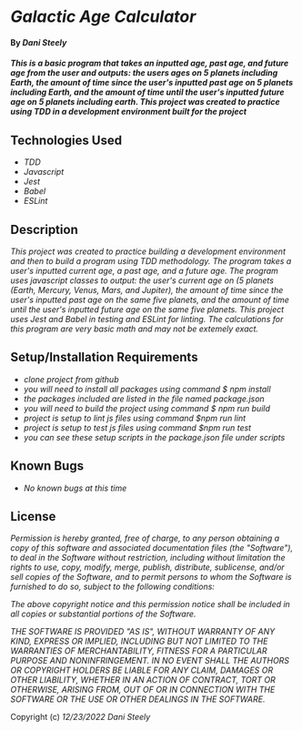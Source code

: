 # _Galactic Age Calculator_

#### By _Dani Steely_

#### _This is a basic program that takes an inputted age, past age, and future age from the user and outputs: the users ages on 5 planets including Earth, the amount of time since the user's inputted past age on 5 planets including Earth, and the amount of time until the user's inputted future age on 5 planets including earth. This project was created to practice using TDD in a development environment built for the project_

## Technologies Used

* _TDD_
* _Javascript_
* _Jest_
* _Babel_
* _ESLint_

## Description

_This project was created to practice building a development environment and then to build a program using TDD methodology. The program takes a user's inputted current age, a past age, and a future age. The program uses javascript classes to output: the user's current age on (5 planets (Earth, Mercury, Venus, Mars, and Jupiter), the amount of time since the user's inputted past age on the same five planets, and the amount of time until the user's inputted future age on the same five planets. This project uses Jest and Babel in testing and ESLint for linting. The calculations for this program are very basic math and may not be extemely exact._

## Setup/Installation Requirements

* _clone project from github_
* _you will need to install all packages using command $ npm install_
* _the packages included are listed in the file named package.json_
* _you will need to build the project using command $ npm run build_
* _project is setup to lint js files using command $npm run lint_
* _project is setup to test js files using command $npm run test_
* _you can see these setup scripts in the package.json file under scripts_

## Known Bugs

* _No known bugs at this time_

## License

_Permission is hereby granted, free of charge, to any person obtaining a copy of this software and associated documentation files (the "Software"), to deal in the Software without restriction, including without limitation the rights to use, copy, modify, merge, publish, distribute, sublicense, and/or sell copies of the Software, and to permit persons to whom the Software is furnished to do so, subject to the following conditions:_

_The above copyright notice and this permission notice shall be included in all copies or substantial portions of the Software._

_THE SOFTWARE IS PROVIDED "AS IS", WITHOUT WARRANTY OF ANY KIND, EXPRESS OR IMPLIED, INCLUDING BUT NOT LIMITED TO THE WARRANTIES OF MERCHANTABILITY, FITNESS FOR A PARTICULAR PURPOSE AND NONINFRINGEMENT. IN NO EVENT SHALL THE AUTHORS OR COPYRIGHT HOLDERS BE LIABLE FOR ANY CLAIM, DAMAGES OR OTHER LIABILITY, WHETHER IN AN ACTION OF CONTRACT, TORT OR OTHERWISE, ARISING FROM, OUT OF OR IN CONNECTION WITH THE SOFTWARE OR THE USE OR OTHER DEALINGS IN THE SOFTWARE._

Copyright (c) _12/23/2022_ _Dani Steely_